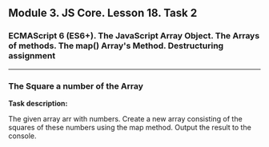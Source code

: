 ## Module 3. JS Core. Lesson 18. Task 2

### ECMAScript 6 (ES6+). The JavaScript Array Object. The Arrays of methods. The map() Array's Method. Destructuring assignment
***

### The Square a number of the Array

**Task description:**

The given array arr with numbers. Create a new array consisting of the squares of these numbers using the map method. Output the result to the console.
